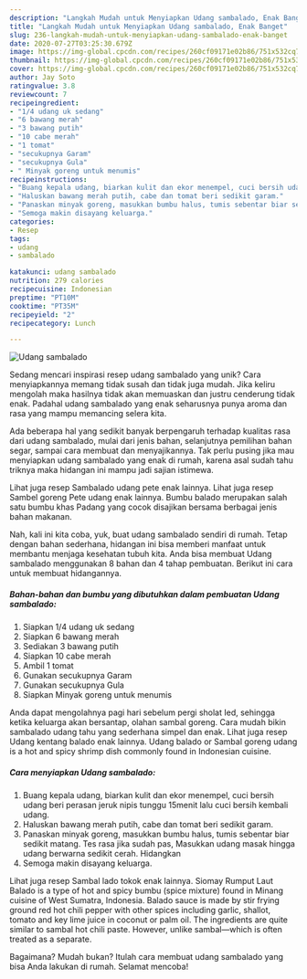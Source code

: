 ```yaml
---
description: "Langkah Mudah untuk Menyiapkan Udang sambalado, Enak Banget"
title: "Langkah Mudah untuk Menyiapkan Udang sambalado, Enak Banget"
slug: 236-langkah-mudah-untuk-menyiapkan-udang-sambalado-enak-banget
date: 2020-07-27T03:25:30.679Z
image: https://img-global.cpcdn.com/recipes/260cf09171e02b86/751x532cq70/udang-sambalado-foto-resep-utama.jpg
thumbnail: https://img-global.cpcdn.com/recipes/260cf09171e02b86/751x532cq70/udang-sambalado-foto-resep-utama.jpg
cover: https://img-global.cpcdn.com/recipes/260cf09171e02b86/751x532cq70/udang-sambalado-foto-resep-utama.jpg
author: Jay Soto
ratingvalue: 3.8
reviewcount: 7
recipeingredient:
- "1/4 udang uk sedang"
- "6 bawang merah"
- "3 bawang putih"
- "10 cabe merah"
- "1 tomat"
- "secukupnya Garam"
- "secukupnya Gula"
- " Minyak goreng untuk menumis"
recipeinstructions:
- "Buang kepala udang, biarkan kulit dan ekor menempel, cuci bersih udang beri perasan jeruk nipis tunggu 15menit lalu cuci bersih kembali udang."
- "Haluskan bawang merah putih, cabe dan tomat beri sedikit garam."
- "Panaskan minyak goreng, masukkan bumbu halus, tumis sebentar biar sedikit matang. Tes rasa jika sudah pas, Masukkan udang masak hingga udang berwarna sedikit cerah. Hidangkan"
- "Semoga makin disayang keluarga."
categories:
- Resep
tags:
- udang
- sambalado

katakunci: udang sambalado 
nutrition: 279 calories
recipecuisine: Indonesian
preptime: "PT10M"
cooktime: "PT35M"
recipeyield: "2"
recipecategory: Lunch

---
```



![Udang sambalado](https://img-global.cpcdn.com/recipes/260cf09171e02b86/751x532cq70/udang-sambalado-foto-resep-utama.jpg)

Sedang mencari inspirasi resep udang sambalado yang unik? Cara menyiapkannya memang tidak susah dan tidak juga mudah. Jika keliru mengolah maka hasilnya tidak akan memuaskan dan justru cenderung tidak enak. Padahal udang sambalado yang enak seharusnya punya aroma dan rasa yang mampu memancing selera kita.

Ada beberapa hal yang sedikit banyak berpengaruh terhadap kualitas rasa dari udang sambalado, mulai dari jenis bahan, selanjutnya pemilihan bahan segar, sampai cara membuat dan menyajikannya. Tak perlu pusing jika mau menyiapkan udang sambalado yang enak di rumah, karena asal sudah tahu triknya maka hidangan ini mampu jadi sajian istimewa.

Lihat juga resep Sambalado udang pete enak lainnya. Lihat juga resep Sambel goreng Pete udang enak lainnya. Bumbu balado merupakan salah satu bumbu khas Padang yang cocok disajikan bersama berbagai jenis bahan makanan.


Nah, kali ini kita coba, yuk, buat udang sambalado sendiri di rumah. Tetap dengan bahan sederhana, hidangan ini bisa memberi manfaat untuk membantu menjaga kesehatan tubuh kita. Anda bisa membuat Udang sambalado menggunakan 8 bahan dan 4 tahap pembuatan. Berikut ini cara untuk membuat hidangannya.

<!--inarticleads1-->

##### Bahan-bahan dan bumbu yang dibutuhkan dalam pembuatan Udang sambalado:

1. Siapkan 1/4 udang uk sedang
1. Siapkan 6 bawang merah
1. Sediakan 3 bawang putih
1. Siapkan 10 cabe merah
1. Ambil 1 tomat
1. Gunakan secukupnya Garam
1. Gunakan secukupnya Gula
1. Siapkan  Minyak goreng untuk menumis


Anda dapat mengolahnya pagi hari sebelum pergi sholat Ied, sehingga ketika keluarga akan bersantap, olahan sambal goreng. Cara mudah bikin sambalado udang tahu yang sederhana simpel dan enak. Lihat juga resep Udang kentang balado enak lainnya. Udang balado or Sambal goreng udang is a hot and spicy shrimp dish commonly found in Indonesian cuisine. 

<!--inarticleads2-->

##### Cara menyiapkan Udang sambalado:

1. Buang kepala udang, biarkan kulit dan ekor menempel, cuci bersih udang beri perasan jeruk nipis tunggu 15menit lalu cuci bersih kembali udang.
1. Haluskan bawang merah putih, cabe dan tomat beri sedikit garam.
1. Panaskan minyak goreng, masukkan bumbu halus, tumis sebentar biar sedikit matang. Tes rasa jika sudah pas, Masukkan udang masak hingga udang berwarna sedikit cerah. Hidangkan
1. Semoga makin disayang keluarga.


Lihat juga resep Sambal lado tokok enak lainnya. Siomay Rumput Laut Balado is a type of hot and spicy bumbu (spice mixture) found in Minang cuisine of West Sumatra, Indonesia. Balado sauce is made by stir frying ground red hot chili pepper with other spices including garlic, shallot, tomato and key lime juice in coconut or palm oil. The ingredients are quite similar to sambal hot chili paste. However, unlike sambal—which is often treated as a separate. 

Bagaimana? Mudah bukan? Itulah cara membuat udang sambalado yang bisa Anda lakukan di rumah. Selamat mencoba!
